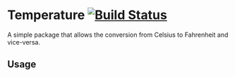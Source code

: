 # Temperature [![Build Status](https://travis-ci.org/danbondd/temperature.svg?branch=master)](https://travis-ci.org/danbondd/temperature)

A simple package that allows the conversion from Celsius to Fahrenheit and vice-versa.

## Usage
